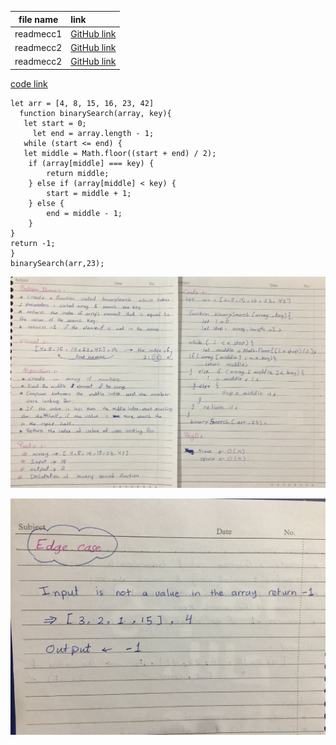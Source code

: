 |file name|link|
|:-------:|:---|
|readmecc1|[GitHub link](https://github.com/Tasnimwheebi/data-structures-and-algorithms/blob/array-reverse/javascript/code-challenges/array-revers/readme.md)|
|readmecc2|[GitHub link](https://github.com/Tasnimwheebi/data-structures-and-algorithms/blob/array-reverse/javascript/code-challenges/array-shift/readme.md)|
|readmecc2|[GitHub link](https://github.com/Tasnimwheebi/data-structures-and-algorithms/blob/array-binary-search/javascript/code-challenges/array-binary-search/readme.md)|

[code link](https://replit.com/@tasnimwheebi/LustrousWiryDimension#index.js)


    let arr = [4, 8, 15, 16, 23, 42]
      function binarySearch(array, key){
       let start = 0;
         let end = array.length - 1;
       while (start <= end) {
       let middle = Math.floor((start + end) / 2);
        if (array[middle] === key) {
            return middle;
        } else if (array[middle] < key) {
            start = middle + 1;
        } else {
            end = middle - 1;
        }
    }
    return -1;
    }
    binarySearch(arr,23);
  
![array-search-binary](array-search-binary.jpg)

![array-search-binary](edge-case.jpg)

